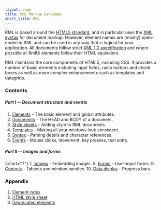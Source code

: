 ```yaml
---
layout: page
title: RML Markup Language
short_title: RML
---
```


RML is based around the [HTML5 standard](https://html.spec.whatwg.org/multipage/), and in particular uses the [XML syntax](https://html.spec.whatwg.org/multipage/xhtml.html) for document markup. However, element names are (mostly) open-ended in RML and can be used in any way that is logical for your application. All documents follow strict [XML 1.0 specification](https://www.w3.org/TR/xml/) and where possible all RmlUi elements follow their HTML equivalent.

RML maintains the core components of HTML5, including CSS. It provides a number of basic elements including input fields, radio buttons and check boxes as well as more complex enhancements such as templates and datagrids.

### Contents

##### Part I -- Document structure and events

1. [Elements](rml/elements.html) - The basic element and global attributes.
2. [Documents](rml/documents.html) - The HEAD and BODY of a document.
3. [Style sheets](rml/style_sheets.html) - Adding style to RML documents.
4. [Templates](rml/templates.html) - Making all your windows look consistent.
5. [Syntax](rml/syntax.html) - Parsing details and character references.
6. [Events](rml/events.html) - Mouse clicks, movement, key presses, text entry. 

##### Part II -- Images and forms

{:start="7"}
7. [Images](rml/images.html) - Embedding images.
8. [Forms](rml/forms.html) - User-input forms.
9. [Controls](rml/controls.html) - Tabsets and window handles.
10. [Data display](rml/data_display.html) - Progress bars.

### Appendix

1. [Element index](rml/element_index.html)
2. [HTML style sheet](rml/html4_style_sheet.html) 
3. [Deprecated elements](rml/deprecated.html)
